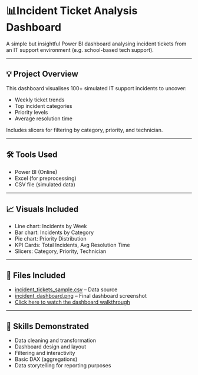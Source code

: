 # 📊Incident Ticket Analysis Dashboard

A simple but insightful Power BI dashboard analysing incident tickets from an IT support environment (e.g. school-based tech support).

---

## 💡 Project Overview

This dashboard visualises 100+ simulated IT support incidents to uncover:
- Weekly ticket trends
- Top incident categories
- Priority levels
- Average resolution time

Includes slicers for filtering by category, priority, and technician.

---

## 🛠 Tools Used
- Power BI (Online)
- Excel (for preprocessing)
- CSV file (simulated data)

---

## 📈 Visuals Included
- Line chart: Incidents by Week
- Bar chart: Incidents by Category
- Pie chart: Priority Distribution
- KPI Cards: Total Incidents, Avg Resolution Time
- Slicers: Category, Priority, Technician

---

## 📁 Files Included
- [incident_tickets_sample.csv](incident_tickets_sample.csv) – Data source
- [incident_dashboard.png](Dashboard.png) – Final dashboard screenshot
- [Click here to watch the dashboard walkthrough](https://drive.google.com/file/d/1HkovQzbqCCgeIOj81ce05TlEG8HOv0n0/view?usp=share_link)

---

## 🧠 Skills Demonstrated
- Data cleaning and transformation
- Dashboard design and layout
- Filtering and interactivity
- Basic DAX (aggregations)
- Data storytelling for reporting purposes
